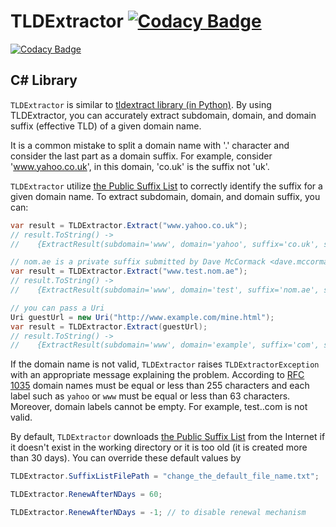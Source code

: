 # TLDExtractor [![Codacy Badge](https://api.codacy.com/project/badge/Grade/cb49a4752ea24f16968f46624cd7c5de)](https://www.codacy.com/app/aniakanl/TLDExtractor?utm_source=github.com&amp;utm_medium=referral&amp;utm_content=aniakanl/TLDExtractor&amp;utm_campaign=Badge_Grade)

[![Codacy Badge](https://api.codacy.com/project/badge/Grade/cb49a4752ea24f16968f46624cd7c5de)](https://www.codacy.com/app/aniakanl/TLDExtractor?utm_source=github.com&utm_medium=referral&utm_content=aniakanl/TLDExtractor&utm_campaign=badger)

## C# Library
`TLDExtractor` is similar to [tldextract library (in Python)](https://github.com/john-kurkowski/tldextract). By using TLDExtractor, you can accurately extract subdomain, domain, and domain suffix (effective TLD) of a given domain name.

It is a common mistake to split a domain name with '.' character and consider the last part as a domain suffix. For example, consider 'www.yahoo.co.uk', in this domain, 'co.uk' is the suffix not 'uk'.

`TLDExtractor` utilize [the Public Suffix List](https://www.publicsuffix.org/list/public_suffix_list.dat) to correctly identify the suffix for a given domain name. To extract subdomain, domain, and domain suffix, you can:

```csharp
var result = TLDExtractor.Extract("www.yahoo.co.uk");
// result.ToString() -> 
//    {ExtractResult(subdomain='www', domain='yahoo', suffix='co.uk', suffix type='ICANN')}

// nom.ae is a private suffix submitted by Dave McCormack <dave.mccormack@nymnom.com>
var result = TLDExtractor.Extract("www.test.nom.ae");
// result.ToString() -> 
//    {ExtractResult(subdomain='www', domain='test', suffix='nom.ae', suffix type='Private')}

// you can pass a Uri
Uri guestUrl = new Uri("http://www.example.com/mine.html");
var result = TLDExtractor.Extract(guestUrl);
// result.ToString() -> 
//    {ExtractResult(subdomain='www', domain='example', suffix='com', suffix type='ICANN')}
```

If the domain name is not valid, `TLDExtractor` raises `TLDExtractorException` with an appropriate message explaining the problem. According to [RFC 1035](https://tools.ietf.org/html/rfc1035) domain names must be equal or less than 255 characters and each label such as `yahoo` or `www` must be equal or less than 63 characters. Moreover, domain labels cannot be empty. For example, test..com is not valid. 

By default, `TLDExtractor` downloads [the Public Suffix List](https://www.publicsuffix.org/list/public_suffix_list.dat) from the Internet if it doesn't exist in the working directory or it is too old (it is created more than 30 days). You can override these default values by

```csharp
TLDExtractor.SuffixListFilePath = "change_the_default_file_name.txt";

TLDExtractor.RenewAfterNDays = 60; 

TLDExtractor.RenewAfterNDays = -1; // to disable renewal mechanism
```
